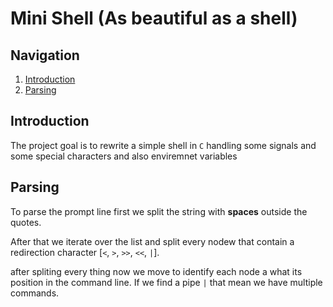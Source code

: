 # Mini Shell (As beautiful as a shell)

## Navigation
1. [Introduction](#introduction)
1. [Parsing](#parsing)

## Introduction

The project goal is to rewrite a simple shell in `C` handling some signals and some special characters and also enviremnet variables

## Parsing

To parse the prompt line first we split the string with **spaces** outside the quotes.

After that we iterate over the list and split every nodew that contain a redirection character [`<`, `>`, `>>`, `<<`, `|`].

after spliting every thing now we move to identify each node a what its position in the command line. If we find a pipe `|` that mean we have multiple commands.
